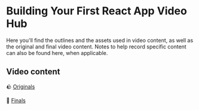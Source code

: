 <h1>
  <span class="headline">Building Your First React App</span>
  <span class="subhead">Video Hub</span>
</h1>

Here you'll find the outlines and the assets used in video content, as well as the original and final video content. Notes to help record specific content can also be found here, when applicable.

## Video content

🪨 [Originals](https://drive.google.com/drive/u/0/folders/1enFEYwiV6UtKDRXLsrGOMP0uJJ30r48Q)

💎 [Finals](https://generalassembly.wistia.com/folders/8nsa0pby34)
